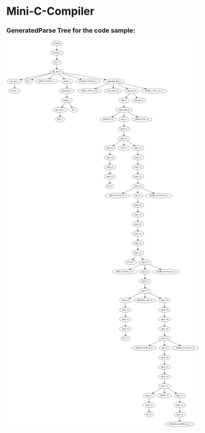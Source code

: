 # Mini-C-Compiler

### GeneratedParse Tree for the code sample:
![](https://github.com/wewark/Mini-C-Compiler/blob/master/parse_tree.png "Parse Tree")


